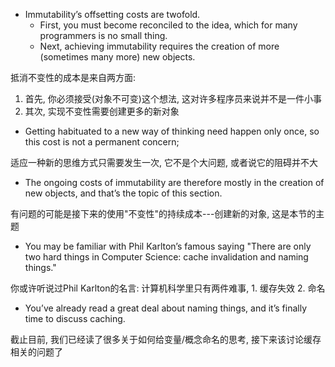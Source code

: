 + Immutability’s offsetting costs are twofold.
    + First, you must become reconciled to the idea, which for many programmers is no small thing.
    + Next, achieving immutability requires the creation of more (sometimes many more) new objects.

抵消不变性的成本是来自两方面:

1. 首先, 你必须接受(对象不可变)这个想法, 这对许多程序员来说并不是一件小事
2. 其次, 实现不变性需要创建更多的新对象

+ Getting habituated to a new way of thinking need happen only once, so this cost is not a permanent concern;

适应一种新的思维方式只需要发生一次, 它不是个大问题, 或者说它的阻碍并不大

+ The ongoing costs of immutability are therefore mostly in the creation of new objects, and that’s the topic of this section.

有问题的可能是接下来的使用"不变性"的持续成本---创建新的对象, 这是本节的主题

+ You may be familiar with Phil Karlton’s famous saying "There are only two hard things in Computer Science: cache invalidation and naming things."

你或许听说过Phil Karlton的名言: 计算机科学里只有两件难事, 1. 缓存失效 2. 命名

+ You’ve already read a great deal about naming things, and it’s finally time to discuss caching.

截止目前, 我们已经读了很多关于如何给变量/概念命名的思考, 接下来该讨论缓存相关的问题了
